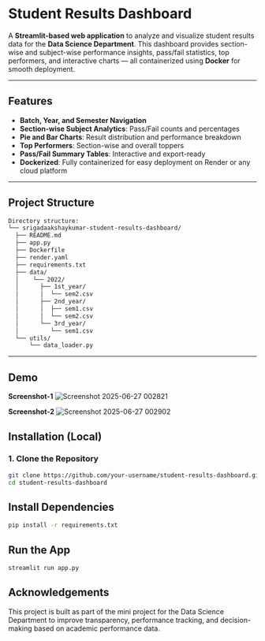 # Student Results Dashboard

A **Streamlit-based web application** to analyze and visualize student results data for the **Data Science Department**. This dashboard provides section-wise and subject-wise performance insights, pass/fail statistics, top performers, and interactive charts — all containerized using **Docker** for smooth deployment.

---

## Features

- **Batch, Year, and Semester Navigation**
- **Section-wise Subject Analytics**: Pass/Fail counts and percentages
- **Pie and Bar Charts**: Result distribution and performance breakdown
- **Top Performers**: Section-wise and overall toppers
- **Pass/Fail Summary Tables**: Interactive and export-ready
- **Dockerized**: Fully containerized for easy deployment on Render or any cloud platform

---

## Project Structure
```bash
Directory structure:
└── srigadaakshaykumar-student-results-dashboard/
  ├── README.md
  ├── app.py
  ├── Dockerfile
  ├── render.yaml
  ├── requirements.txt
  ├── data/
  │    └── 2022/
  │      ├── 1st_year/
  │      │  └── sem2.csv
  │      ├── 2nd_year/
  │      │  ├── sem1.csv
  │      │  └── sem2.csv
  │      └── 3rd_year/
  │         └── sem1.csv
  └── utils/
      └── data_loader.py
```
---

## Demo

**Screenshot-1**
![Screenshot 2025-06-27 002821](https://github.com/user-attachments/assets/d8519164-e182-4020-a847-1b9940346c9f)

**Screenshot-2**
![Screenshot 2025-06-27 002902](https://github.com/user-attachments/assets/05765791-622f-46bd-8470-b69d8a68f6d1)

## Installation (Local)

### 1. Clone the Repository

```bash
git clone https://github.com/your-username/student-results-dashboard.git
cd student-results-dashboard
```

## Install Dependencies

```bash
pip install -r requirements.txt
```

## Run the App

```bash
streamlit run app.py
```

## Acknowledgements

This project is built as part of the mini project for the Data Science Department to improve transparency, performance tracking, and decision-making based on academic performance data.
